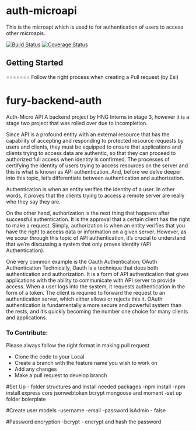 # auth-microapi
This is the microapi which is used to for authentication of users to access other microapis.


[![Build Status](https://travis-ci.org/hngi/fury-backend-auth.svg?branch=develop)](https://travis-ci.org/hngi/fury-backend-auth) [![Coverage Status](https://coveralls.io/repos/github/hngi/fury-backend-auth/badge.svg?branch=develop)](https://coveralls.io/github/hngi/fury-backend-auth?branch=develop)

## Getting Started


=======
Follow the right process when creating a Pull request (by Esi)
# fury-backend-auth

Auth-Micro API
     A backend project by HNG Interns in stage 3, however it is a stage two project that was 
rolled over due to incompletion. 


Since API is a profound entity with an external resource that has the capability of accepting and responding to protected resource requests by users and clients, they must be equipped to ensure that applications and clients trying to access data are authentic, so that they can proceed to authorized full access when identity is confirmed. The processes of certifying the identity of users trying to access resources on the server and this is what is known as API authentication. And, before we delve deeper into this topic, let’s differentiate between authentication and authorization.

Authentication is when an entity verifies the identity of a user. In other words, it proves that the clients trying to access a remote server are really who they say they are.

On the other hand, authorization is the next thing that happens after successful authentication. It is the approval that a certain client has the right to make a request. Simply, authorization is when an entity verifies that you have the right to access data or information on a given server.
However, as we scour through this topic of API authentication, it’s crucial to understand that we’re discussing a system that only proves identity (API Authentication).

One very common example is the Oauth Authentication;
OAuth Authentication
Technically, Oauth is a technique that does both authentication and authorization. It is a form of API authentication that gives applications with the ability to communicate with API server to provide access. When a user logs into the system, it requests authentication in the form of a token. The client is required to forward the request to an authentication server, which either allows or rejects this it. OAuth authentication is fundamentally a more secure and powerful system than the rests, and it’s quickly becoming the number one choice for many clients and applications.


### To Contribute:
Please always follow the right format in making pull request

* Clone the code to your Local
* Create a branch with the feature name you wish to work on
* Add any changes
* Make a pull request to develop branch

#Set Up - folder structures and install needed packages
	-npm install
	-npm install express cors jsonwebtoken bcrypt mongoose and moment
	-set up folder bolerplate

#Create user models
	-username
	-email
	-password
	isAdmin - false

#Password encryption
	-bcrypt - encrypt and hash the password
